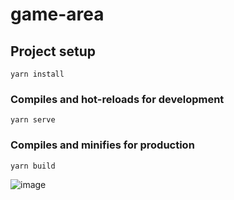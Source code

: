 # game-area

## Project setup
```
yarn install
```

### Compiles and hot-reloads for development
```
yarn serve
```

### Compiles and minifies for production
```
yarn build
```
![image](https://user-images.githubusercontent.com/10880157/146165031-9efca557-c173-4d4f-a78f-120fbc8325c8.png)

